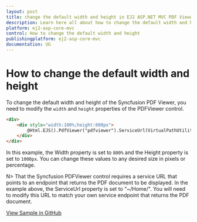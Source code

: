 ```yaml
---
layout: post
title: change the default width and height in EJ2 ASP.NET MVC PDF Viewer | Syncfusion
description: Learn here all about how to change the default width and height in ASP.NET MVC PDF Viewer component of Syncfusion Essential JS 2 and more.
platform: ej2-asp-core-mvc
control: How to change the default width and height
publishingplatform: ej2-asp-core-mvc
documentation: UG
---
```


# How to change the default width and height

To change the default width and height of the Syncfusion PDF Viewer, you need to modify the `width` and `height` properties of the PDFViewer control.

```html
<div>
    <div style="width:100%;height:600px">
        @Html.EJS().PdfViewer("pdfviewer").ServiceUrl(VirtualPathUtility.ToAbsolute("~/Home/")).DocumentPath("PDF_Succinctly.pdf").Height("1000px").Width("800%").Render()
    </div>
</div>
```

In this example, the Width property is set to `800%` and the Height property is set to `1000px`. You can change these values to any desired size in pixels or percentage.

N> That the Syncfusion PDFViewer control requires a service URL that points to an endpoint that returns the PDF document to be displayed. In the example above, the ServiceUrl property is set to "~/Home/". You will need to modify this URL to match your own service endpoint that returns the PDF document.

[View Sample in GitHub](https://github.com/SyncfusionExamples/mvc-pdf-viewer-examples/tree/EJ2-69063-defaultWidthHeight/How%20to/Change%20Default%20Height%20and%20Width)